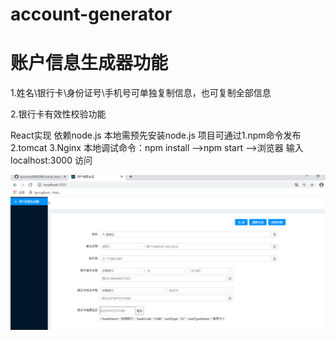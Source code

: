 # account-generator

账户信息生成器功能
============

1.姓名\银行卡\身份证号\手机号可单独复制信息，也可复制全部信息

2.银行卡有效性校验功能



React实现 依赖node.js 本地需预先安装node.js
项目可通过1.npm命令发布 2.tomcat 3.Nginx 
本地调试命令：npm install -->npm start -->浏览器 输入 localhost:3000 访问


![](https://github.com/Tianfuyi/account/blob/master/show.jpg)
